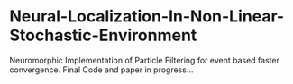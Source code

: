 # Neural-Localization-In-Non-Linear-Stochastic-Environment
Neuromorphic Implementation of Particle Filtering for event based faster convergence. Final Code and paper in progress...
